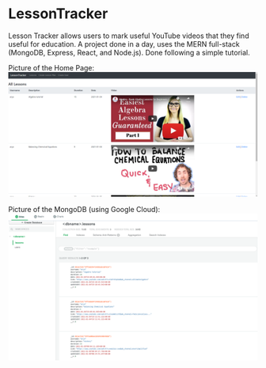 # LessonTracker
Lesson Tracker allows users to mark useful YouTube videos that they find useful for education. A project done in a day, uses the MERN full-stack (MongoDB, Express, React, and Node.js). Done following a simple tutorial.

Picture of the Home Page:
![alt text](https://raw.githubusercontent.com/aaselvam/LessonTracker/main/siteHome.PNG)

Picture of the MongoDB (using Google Cloud):
![alt text](https://raw.githubusercontent.com/aaselvam/LessonTracker/main/thing.PNG)
